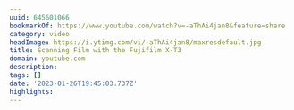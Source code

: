 ```yaml
---
uuid: 645601066
bookmarkOf: https://www.youtube.com/watch?v=-aThAi4jan8&feature=share
category: video
headImage: https://i.ytimg.com/vi/-aThAi4jan8/maxresdefault.jpg
title: Scanning Film with the Fujifilm X-T3
domain: youtube.com
description: 
tags: []
date: '2023-01-26T19:45:03.737Z'
highlights: 
---
```



